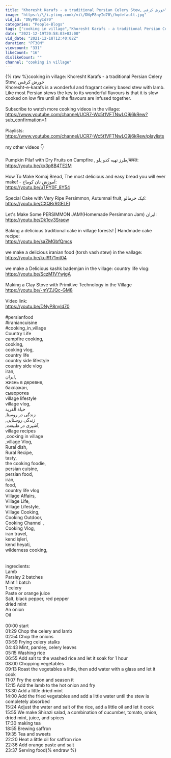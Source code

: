 ```yaml
---
title: "Khoresht Karafs - a traditional Persian Celery Stew, خورش کرفس"
image: "https:\/\/i.ytimg.com\/vi\/DNyP8nyId70\/hqdefault.jpg"
vid_id: "DNyP8nyId70"
categories: "People-Blogs"
tags: ["cooking in village","Khoresht Karafs - a traditional Persian Celery Stew","خورش کرفس"]
date: "2021-12-19T20:58:03+03:00"
vid_date: "2021-12-18T12:40:02Z"
duration: "PT30M"
viewcount: "331"
likeCount: "16"
dislikeCount: ""
channel: "cooking in village"
---
```

{% raw %}cooking in village: Khoresht Karafs - a traditional Persian Celery Stew, خورش کرفس<br />Khoresht-e-karafs is a wonderful and fragrant celery based stew with lamb. Like most Persian stews the key to its wonderful flavours is that it is slow cooked on low fire until all the flavours are infused together. <br /><br />Subscribe to watch more cooking videos in the village:<br /><a rel="nofollow" target="blank" href="https://www.youtube.com/channel/UCR7-Wc5t1VFTNwLO9j6kRew?sub_confirmation=1">https://www.youtube.com/channel/UCR7-Wc5t1VFTNwLO9j6kRew?sub_confirmation=1</a><br /><br />Playlists:<br /><a rel="nofollow" target="blank" href="https://www.youtube.com/channel/UCR7-Wc5t1VFTNwLO9j6kRew/playlists">https://www.youtube.com/channel/UCR7-Wc5t1VFTNwLO9j6kRew/playlists</a><br /><br />my other videos 👇<br /><br />Pumpkin Pilaf with Dry Fruits on Campfire , طرز تهیه كدو پلو,चावल:<br /><a rel="nofollow" target="blank" href="https://youtu.be/kx3p8B4TE2M">https://youtu.be/kx3p8B4TE2M</a><br /><br />How To Make Komaj Bread, The most delicious and easy bread you will ever make! - آموزش نان کوماج:<br /><a rel="nofollow" target="blank" href="https://youtu.be/uTPY0F_8Y54">https://youtu.be/uTPY0F_8Y54</a><br /><br />Special Cake with Very Ripe Persimmon, Autumnal fruit, کیک خرمالو:<br /><a rel="nofollow" target="blank" href="https://youtu.be/CXQBrRGELEI">https://youtu.be/CXQBrRGELEI</a><br /><br />Let's Make Some PERSIMMON JAM!(Homemade Persimmon Jam) ایران:<br /><a rel="nofollow" target="blank" href="https://youtu.be/Dk1ov3Sraow">https://youtu.be/Dk1ov3Sraow</a><br /><br />Baking a delicious traditional cake in village forests! | Handmade cake recipe:<br /><a rel="nofollow" target="blank" href="https://youtu.be/saZMGbfQmcs">https://youtu.be/saZMGbfQmcs</a><br /><br />we make a delicious iranian food (torsh vash stew) in the vallage:<br /><a rel="nofollow" target="blank" href="https://youtu.be/kuI9171mt04">https://youtu.be/kuI9171mt04</a><br /><br />we make a Delicious kashk bademjan in the village: country life vlog:<br /><a rel="nofollow" target="blank" href="https://youtu.be/SczM1VYwjgA">https://youtu.be/SczM1VYwjgA</a><br /><br />Making a Clay Stove with Primitive Technology in the Village<br /><a rel="nofollow" target="blank" href="https://youtu.be/-mYZJQc-GM8">https://youtu.be/-mYZJQc-GM8</a><br /><br />Video link:<br /><a rel="nofollow" target="blank" href="https://youtu.be/DNyP8nyId70">https://youtu.be/DNyP8nyId70</a><br /><br />#persianfood <br />#iraniancuisine<br />#cooking_in_village<br />Country Life<br />campfire cooking,<br />cooking,<br />cooking vlog,<br />country life<br />country side lifestyle<br />country side vlog<br />iran,<br />ایران,<br />жизнь в деревне,<br />баклажан,<br />сыворотка<br />village lifestyle<br />village vlog,<br />حياة القرية<br />,زندگی در روستا<br />,زندگی روستایی<br />,آشپزی در طبیعت,<br />village recipes<br />,cooking in village<br />,village Vlog,<br />Rural dish,<br />Rural Recipe,<br />tasty,<br />the cooking foodie,<br />persian cuisine,<br />persian food,<br />iran,<br />food,<br />country life vlog<br />Village Affairs,<br />Village Life,<br />Village Lifestyle,<br />Village Cooking,<br />Cooking Outdoor,<br />Cooking Channel ,<br />Cooking Vlog,<br />iran travel,<br />kend işleri,<br />kend heyati,<br />wilderness cooking,<br /><br /><br />ingredients:<br />Lamb<br />Parsley 2 batches<br />Mint 1 batch<br />1 celery<br />Paste or orange juice<br />Salt, black pepper, red pepper<br />dried mint<br />An onion<br />Oil<br /><br />00:00 start<br />01:29 Chop the celery and lamb<br />02:54 Chop the onions<br />03:59 Frying celery stalks<br />04:43 Mint, parsley, celery leaves<br />05:15 Washing rice<br />06:55 Add salt to the washed rice and let it soak for 1 hour<br />08:00 Chopping vegetables<br />09:13 Roast the vegetables a little, then add water with a glass and let it cook<br />11:07 Fry the onion and season it<br />12:15 Add the lamb to the hot onion and fry<br />13:30 Add a little dried mint<br />14:00 Add the fried vegetables and add a little water until the stew is completely absorbed<br />15:24 Adjust the water and salt of the rice, add a little oil and let it cook<br />15:55 We make Shirazi salad, a combination of cucumber, tomato, onion, dried mint, juice, and spices<br />17:30 making tea<br />18:55 Brewing saffron<br />19:35 Tea and sweets<br />22:20 Heat a little oil for saffron rice<br />22:36 Add orange paste and salt<br />23:37 Serving food{% endraw %}
